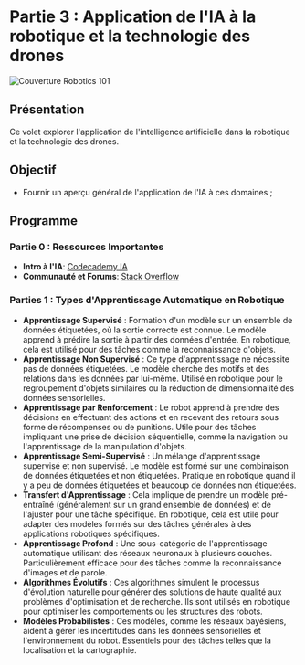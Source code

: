 # Partie 3 : Application de l'IA à la robotique et la technologie des drones

![Couverture Robotics 101](images/AIRANDAD.png)

## Présentation
Ce volet explorer l'application de l'intelligence artificielle dans la robotique et la technologie des drones.

## Objectif
- Fournir un aperçu général de l'application de l'IA à ces domaines ;

## Programme

### Partie 0 : Ressources Importantes
- **Intro à l'IA**: [Codecademy IA](https://www.codecademy.com/search?query=Artificial%20Intelligence)
- **Communauté et Forums**: [Stack Overflow](https://stackoverflow.com/questions/tagged/robotics)

### Parties 1 : Types d'Apprentissage Automatique en Robotique

- **Apprentissage Supervisé** : Formation d'un modèle sur un ensemble de données étiquetées, où la sortie correcte est connue. Le modèle apprend à prédire la sortie à partir des données d'entrée. En robotique, cela est utilisé pour des tâches comme la reconnaissance d'objets.
- **Apprentissage Non Supervisé** : Ce type d'apprentissage ne nécessite pas de données étiquetées. Le modèle cherche des motifs et des relations dans les données par lui-même. Utilisé en robotique pour le regroupement d'objets similaires ou la réduction de dimensionnalité des données sensorielles.
- **Apprentissage par Renforcement** : Le robot apprend à prendre des décisions en effectuant des actions et en recevant des retours sous forme de récompenses ou de punitions. Utile pour des tâches impliquant une prise de décision séquentielle, comme la navigation ou l'apprentissage de la manipulation d'objets.
- **Apprentissage Semi-Supervisé** : Un mélange d'apprentissage supervisé et non supervisé. Le modèle est formé sur une combinaison de données étiquetées et non étiquetées. Pratique en robotique quand il y a peu de données étiquetées et beaucoup de données non étiquetées.
- **Transfert d'Apprentissage** : Cela implique de prendre un modèle pré-entraîné (généralement sur un grand ensemble de données) et de l'ajuster pour une tâche spécifique. En robotique, cela est utile pour adapter des modèles formés sur des tâches générales à des applications robotiques spécifiques.
- **Apprentissage Profond** : Une sous-catégorie de l'apprentissage automatique utilisant des réseaux neuronaux à plusieurs couches. Particulièrement efficace pour des tâches comme la reconnaissance d'images et de parole.
- **Algorithmes Évolutifs** : Ces algorithmes simulent le processus d'évolution naturelle pour générer des solutions de haute qualité aux problèmes d'optimisation et de recherche. Ils sont utilisés en robotique pour optimiser les comportements ou les structures des robots.
- **Modèles Probabilistes** : Ces modèles, comme les réseaux bayésiens, aident à gérer les incertitudes dans les données sensorielles et l'environnement du robot. Essentiels pour des tâches telles que la localisation et la cartographie.
